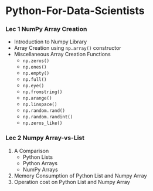 # Python-For-Data-Scientists

### Lec 1 NumPy Array Creation

- Introduction to Numpy Library
- Array Creation using `np.array()` constructor
- Miscellaneous Array Creation Functions
    - `np.zeros()`
    - `np.ones()`
    - `np.empty()`
    - `np.full()`
    - `np.eye()`
    - `np.fromstring()`
    - `np.arange()`
    - `np.linspace()`
    - `np.random.rand()`
    - `np.random.randint()`
    - `np.zeros_like()`


### Lec 2 Numpy Array-vs-List

1. A Comparison
    - Python Lists
    - Python Arrays
    - NumPy Arrays
2. Memory Consumption of Python List and Numpy Array
3. Operation cost on Python List and Numpy Array








